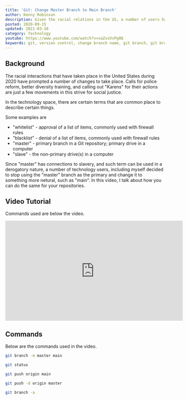 ```yaml
---
title: 'Git: Change Master Branch to Main Branch'
author: Kenny Robinson
description: Given the racial relations in the US, a number of users have changed the primary branch to "main" instead of "master"
posted: 2020-09-15
updated: 2021-03-10
category: Technology
youtube: https://www.youtube.com/watch?v=saZvsVvPg0Q
keywords: git, version control, change branch name, git branch, git branches, versioning, change git branch name
---
```


## Background

The racial interactions that have taken place in the United States during 2020 have prompted a number of
changes to take place. Calls for police reform, better diversity training, and calling out "Karens" for
their actions are just a few movements in this strive for social justice.

In the technology space, there are certain terms that are common place to describe certain things.

Some examples are

* "whitelist" - approval of a list of items, commonly used with firewall rules
* "blacklist" - denial of a list of items, commonly used with firewall rules
* "master" - primary branch in a Git repository; primary drive in a computer
* "slave" - the non-primary drive(s) in a computer

Since "master" has connections to slavery, and such term can be used in a derogatory nature, a number
of technology users, including myself decided to stop using the "master" branch as the primary and change
it to something more netural, such as "main". In this video, I talk about how you can do the same
for your repositories.

## Video Tutorial

Commands used are below the video.

<iframe width="560" height="315" src="https://www.youtube.com/embed/saZvsVvPg0Q" frameborder="0"
allow="accelerometer; autoplay; clipboard-write; encrypted-media; gyroscope; picture-in-picture"
allowfullscreen></iframe>

## Commands

Below are the commands used in the video. 

```sh
git branch -m master main

git status

git push origin main

git push -d origin master

git branch -a
```
